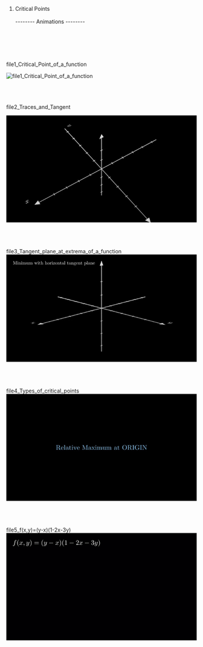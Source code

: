 1. Critical Points
<br/></br>
-------- Animations --------

<br/></br>
<br/></br>

 <tab>file1_Critical_Point_of_a_function

![file1_Critical_Point_of_a_function](https://github.com/vnb09/FSF-mathematics-python-code-archive/blob/fsf_tasks/FSF-2020/approximations-and-optimizations/Critical-Points/file1_Critical_Point_of_a_function.gif?raw=true)
<br/></br>
<br/></br>

<tab>file2_Traces_and_Tangent
 
 ![file2_Traces_and_Tangent](https://github.com/vnb09/FSF-mathematics-python-code-archive/blob/fsf_tasks/FSF-2020/approximations-and-optimizations/Critical-Points/file2_Traces_and_Tangent.gif?raw=true)
<br/></br>
<br/></br>

<tab>file3_Tangent_plane_at_extrema_of_a_function
  ![file3_Tangent_plane_at_extrema_of_a_function](https://github.com/vnb09/FSF-mathematics-python-code-archive/blob/fsf_tasks/FSF-2020/approximations-and-optimizations/Critical-Points/file3_Tangent_plane_at_extrema_of_a_function.gif?raw=true)
<br/></br>
<br/></br>

<tab>file4_Types_of_critical_points
 ![file4_Types_of_critical_points](https://github.com/vnb09/FSF-mathematics-python-code-archive/blob/fsf_tasks/FSF-2020/approximations-and-optimizations/Critical-Points/file4_Types_of_critical_points.gif?raw=true)
<br/></br>
<br/></br>

<tab>file5_f(x,y)=(y-x)(1-2x-3y)
 ![file5_f(x,y)=(y-x)(1-2x-3y)](https://github.com/vnb09/FSF-mathematics-python-code-archive/blob/fsf_tasks/FSF-2020/approximations-and-optimizations/Critical-Points/file5_f(x%2Cy)%3D(y-x)(1-2x-3y).gif?raw=true)
<br/></br>
<br/></br>


 
 
